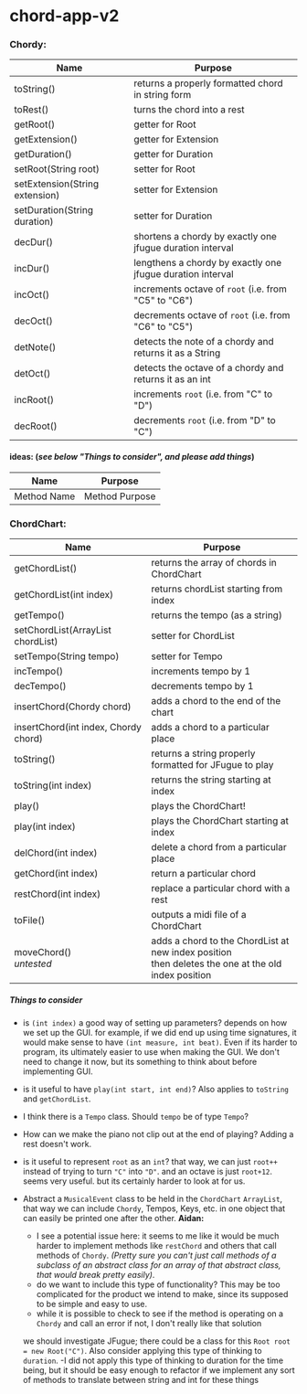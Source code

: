 # chord-app-v2

### Chordy:

Name | Purpose
 --- | --- 
toString() | returns a properly formatted chord in string form
toRest() | turns the chord into a rest
getRoot() | getter for Root
getExtension() | getter for Extension
getDuration() | getter for Duration
setRoot(String root) | setter for Root
setExtension(String extension) | setter for Extension
setDuration(String duration) | setter for Duration
decDur() | shortens a chordy by exactly one jfugue duration interval
incDur() | lengthens a chordy by exactly one jfugue duration interval
incOct() | increments octave of `root` (i.e. from "C5" to "C6")
decOct() | decrements octave of `root` (i.e. from "C6" to "C5")
detNote() | detects the note of a chordy and returns it as a String
detOct() | detects the octave of a chordy and returns it as an int
incRoot() | increments `root` (i.e. from "C" to "D")
decRoot() | decrements `root` (i.e. from "D" to "C")

#### ideas: (*see below "Things to consider", and please add things*)
Name | Purpose
 --- | --- 
Method Name | Method Purpose

### ChordChart:

Name | Purpose
 --- | --- 
getChordList() | returns the array of chords in ChordChart
getChordList(int index) | returns chordList starting from index
getTempo() | returns the tempo (as a string)
setChordList(ArrayList<Chordy> chordList) | setter for ChordList
setTempo(String tempo) | setter for Tempo
incTempo() | increments tempo by 1
decTempo() | decrements tempo by 1
insertChord(Chordy chord) | adds a chord to the end of the chart
insertChord(int index, Chordy chord) | adds a chord to a particular place
toString() | returns a string properly formatted for JFugue to play
toString(int index) | returns the string starting at index
play() | plays the ChordChart!
play(int index) | plays the ChordChart starting at index
delChord(int index) | delete a chord from a particular place
getChord(int index) | return a particular chord
restChord(int index) | replace a particular chord with a rest
toFile() | outputs a midi file of a ChordChart
moveChord() <br> *untested* | adds a chord to the ChordList at new index position <br> then deletes the one at the old index position

##### Things to consider
 - is `(int index)` a good way of setting up parameters?
   depends on how we set up the GUI. for example, if we did end up using time signatures,
   it would make sense to have `(int measure, int beat)`.
   Even if its harder to program, its ultimately easier to use when making the GUI.
   We don't need to change it now, but its something to think about before implementing GUI.
 - is it useful to have `play(int start, int end)`?  Also applies to `toString` and `getChordList`.
 - I think there is a `Tempo` class.  Should `tempo` be of type `Tempo`?
 - How can we make the piano not clip out at the end of playing? Adding a rest doesn't work.
 - is it useful to represent `root` as an `int`?
   that way, we can just `root++` instead of trying to turn `"C"` into `"D"`.
   and an octave is just `root+12`. seems very useful. but its certainly harder to look at for us.
 - Abstract a `MusicalEvent` class to be held in the `ChordChart` `ArrayList`, that way we can include
   `Chordy`, Tempos, Keys, etc. in one object that can easily be printed one after the other.
     **Aidan:**
     - I see a potential issue here: it seems to me like it would be much harder to implement methods like
       `restChord` and others that call methods of `Chordy`.  *(Pretty sure you can't just call methods of
       a subclass of an abstract class for an array of that abstract class, that would break pretty easily)*.
     - do we want to include this type of functionality?  This may be too complicated for
       the product we intend to make, since its supposed to be simple and easy to use.
     - while it is possible to check to see if the method is operating on a `Chordy` and call
       an error if not, I don't really like that solution
   
   we should investigate JFugue; there could be a class for this `Root root = new Root("C")`.
   Also consider applying this type of thinking to `duration`.
        -I did not apply this type of thinking to duration for the time being,
         but it should be easy enough to refactor if we implement any sort of methods
         to translate between string and int for these things
